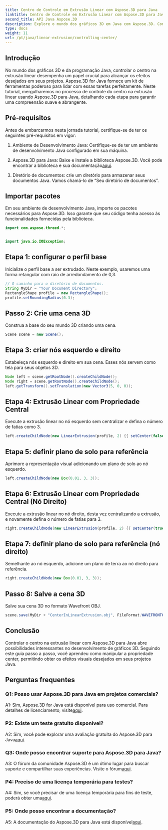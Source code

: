 ```yaml
---
title: Centro de Controle em Extrusão Linear com Aspose.3D para Java
linktitle: Centro de Controle em Extrusão Linear com Aspose.3D para Java
second_title: API Java Aspose.3D
description: Explore o mundo dos gráficos 3D em Java com Aspose.3D. Controle o centro na extrusão linear sem esforço.
type: docs
weight: 11
url: /pt/java/linear-extrusion/controlling-center/
---
```

## Introdução

No mundo dos gráficos 3D e da programação Java, controlar o centro na extrusão linear desempenha um papel crucial para alcançar os efeitos desejados em seus projetos. Aspose.3D for Java fornece um kit de ferramentas poderoso para lidar com essas tarefas perfeitamente. Neste tutorial, mergulharemos no processo de controle do centro na extrusão linear usando Aspose.3D para Java, detalhando cada etapa para garantir uma compreensão suave e abrangente.

## Pré-requisitos

Antes de embarcarmos nesta jornada tutorial, certifique-se de ter os seguintes pré-requisitos em vigor:

1. Ambiente de Desenvolvimento Java: Certifique-se de ter um ambiente de desenvolvimento Java configurado em sua máquina.

2.  Aspose.3D para Java: Baixe e instale a biblioteca Aspose.3D. Você pode encontrar a biblioteca e sua documentação[aqui](https://reference.aspose.com/3d/java/).

3. Diretório de documentos: crie um diretório para armazenar seus documentos Java. Vamos chamá-lo de “Seu diretório de documentos”.

## Importar pacotes

Em seu ambiente de desenvolvimento Java, importe os pacotes necessários para Aspose.3D. Isso garante que seu código tenha acesso às funcionalidades fornecidas pela biblioteca.

```java
import com.aspose.threed.*;


import java.io.IOException;
```

## Etapa 1: configurar o perfil base

Inicialize o perfil base a ser extrudado. Neste exemplo, usaremos uma forma retangular com raio de arredondamento de 0,3.

```java
// O caminho para o diretório de documentos.
String MyDir = "Your Document Directory";
RectangleShape profile = new RectangleShape();
profile.setRoundingRadius(0.3);
```

## Passo 2: Crie uma cena 3D

Construa a base do seu mundo 3D criando uma cena.

```java
Scene scene = new Scene();
```

## Etapa 3: criar nós esquerdo e direito

Estabeleça nós esquerdo e direito em sua cena. Esses nós servem como tela para seus objetos 3D.

```java
Node left = scene.getRootNode().createChildNode();
Node right = scene.getRootNode().createChildNode();
left.getTransform().setTranslation(new Vector3(5, 0, 0));
```

## Etapa 4: Extrusão Linear com Propriedade Central

Execute a extrusão linear no nó esquerdo sem centralizar e defina o número de fatias como 3.

```java
left.createChildNode(new LinearExtrusion(profile, 2) {{ setCenter(false); setSlices(3); }});
```

## Etapa 5: definir plano de solo para referência

Aprimore a representação visual adicionando um plano de solo ao nó esquerdo.

```java
left.createChildNode(new Box(0.01, 3, 3));
```

## Etapa 6: Extrusão Linear com Propriedade Central (Nó Direito)

Execute a extrusão linear no nó direito, desta vez centralizando a extrusão, e novamente defina o número de fatias para 3.

```java
right.createChildNode(new LinearExtrusion(profile, 2) {{ setCenter(true); setSlices(3); }});
```

## Etapa 7: definir plano de solo para referência (nó direito)

Semelhante ao nó esquerdo, adicione um plano de terra ao nó direito para referência.

```java
right.createChildNode(new Box(0.01, 3, 3));
```

## Passo 8: Salve a cena 3D

Salve sua cena 3D no formato Wavefront OBJ.

```java
scene.save(MyDir + "CenterInLinearExtrusion.obj", FileFormat.WAVEFRONTOBJ);
```

## Conclusão

Controlar o centro na extrusão linear com Aspose.3D para Java abre possibilidades interessantes no desenvolvimento de gráficos 3D. Seguindo este guia passo a passo, você aprendeu como manipular a propriedade center, permitindo obter os efeitos visuais desejados em seus projetos Java.

## Perguntas frequentes

### Q1: Posso usar Aspose.3D para Java em projetos comerciais?

 A1: Sim, Aspose.3D for Java está disponível para uso comercial. Para detalhes de licenciamento, visite[aqui](https://purchase.aspose.com/buy).

### P2: Existe um teste gratuito disponível?

 A2: Sim, você pode explorar uma avaliação gratuita do Aspose.3D para Java[aqui](https://releases.aspose.com/).

### Q3: Onde posso encontrar suporte para Aspose.3D para Java?

 A3: O fórum da comunidade Aspose.3D é um ótimo lugar para buscar suporte e compartilhar suas experiências. Visite o fórum[aqui](https://forum.aspose.com/c/3d/18).

### P4: Preciso de uma licença temporária para testes?

A4: Sim, se você precisar de uma licença temporária para fins de teste, poderá obter uma[aqui](https://purchase.aspose.com/temporary-license/).

### P5: Onde posso encontrar a documentação?

 A5: A documentação do Aspose.3D para Java está disponível[aqui](https://reference.aspose.com/3d/java/).